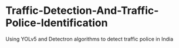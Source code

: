 # Traffic-Detection-And-Traffic-Police-Identification
Using YOLv5 and Detectron algorithms to detect traffic police in India
